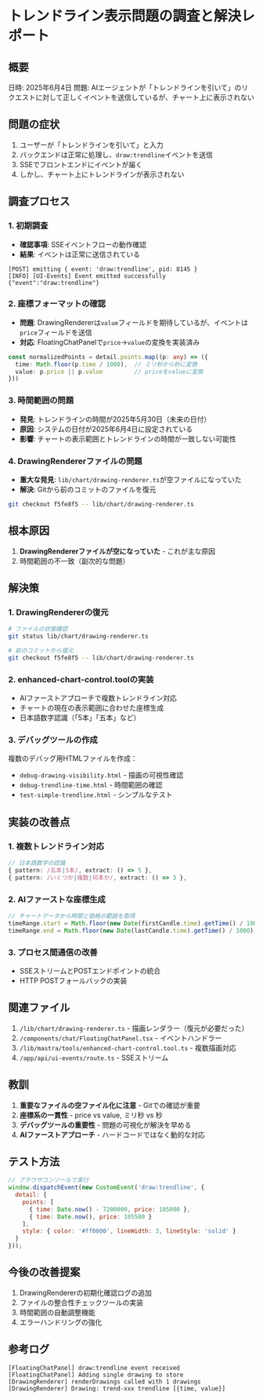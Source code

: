 # トレンドライン表示問題の調査と解決レポート

## 概要
日時: 2025年6月4日
問題: AIエージェントが「トレンドラインを引いて」のリクエストに対して正しくイベントを送信しているが、チャート上に表示されない

## 問題の症状
1. ユーザーが「トレンドラインを引いて」と入力
2. バックエンドは正常に処理し、`draw:trendline`イベントを送信
3. SSEでフロントエンドにイベントが届く
4. しかし、チャート上にトレンドラインが表示されない

## 調査プロセス

### 1. 初期調査
- **確認事項**: SSEイベントフローの動作確認
- **結果**: イベントは正常に送信されている
```
[POST] emitting { event: 'draw:trendline', pid: 8145 }
[INFO] [UI-Events] Event emitted successfully {"event":"draw:trendline"}
```

### 2. 座標フォーマットの確認
- **問題**: DrawingRendererは`value`フィールドを期待しているが、イベントは`price`フィールドを送信
- **対応**: FloatingChatPanelで`price`→`value`の変換を実装済み
```typescript
const normalizedPoints = detail.points.map((p: any) => ({
  time: Math.floor(p.time / 1000),  // ミリ秒から秒に変換
  value: p.price || p.value         // priceをvalueに変換
}))
```

### 3. 時間範囲の問題
- **発見**: トレンドラインの時間が2025年5月30日（未来の日付）
- **原因**: システムの日付が2025年6月4日に設定されている
- **影響**: チャートの表示範囲とトレンドラインの時間が一致しない可能性

### 4. DrawingRendererファイルの問題
- **重大な発見**: `lib/chart/drawing-renderer.ts`が空ファイルになっていた
- **解決**: Gitから前のコミットのファイルを復元
```bash
git checkout f5fe8f5 -- lib/chart/drawing-renderer.ts
```

## 根本原因
1. **DrawingRendererファイルが空になっていた** - これが主な原因
2. 時間範囲の不一致（副次的な問題）

## 解決策

### 1. DrawingRendererの復元
```bash
# ファイルの状態確認
git status lib/chart/drawing-renderer.ts

# 前のコミットから復元
git checkout f5fe8f5 -- lib/chart/drawing-renderer.ts
```

### 2. enhanced-chart-control.toolの実装
- AIファーストアプローチで複数トレンドライン対応
- チャートの現在の表示範囲に合わせた座標生成
- 日本語数字認識（「5本」「五本」など）

### 3. デバッグツールの作成
複数のデバッグ用HTMLファイルを作成：
- `debug-drawing-visibility.html` - 描画の可視性確認
- `debug-trendline-time.html` - 時間範囲の確認
- `test-simple-trendline.html` - シンプルなテスト

## 実装の改善点

### 1. 複数トレンドライン対応
```typescript
// 日本語数字の認識
{ pattern: /五本|5本/, extract: () => 5 },
{ pattern: /いくつか|複数|何本か/, extract: () => 3 },
```

### 2. AIファーストな座標生成
```typescript
// チャートデータから時間と価格の範囲を取得
timeRange.start = Math.floor(new Date(firstCandle.time).getTime() / 1000);
timeRange.end = Math.floor(new Date(lastCandle.time).getTime() / 1000);
```

### 3. プロセス間通信の改善
- SSEストリームとPOSTエンドポイントの統合
- HTTP POSTフォールバックの実装

## 関連ファイル
1. `/lib/chart/drawing-renderer.ts` - 描画レンダラー（復元が必要だった）
2. `/components/chat/FloatingChatPanel.tsx` - イベントハンドラー
3. `/lib/mastra/tools/enhanced-chart-control.tool.ts` - 複数描画対応
4. `/app/api/ui-events/route.ts` - SSEストリーム

## 教訓
1. **重要なファイルの空ファイル化に注意** - Gitでの確認が重要
2. **座標系の一貫性** - price vs value, ミリ秒 vs 秒
3. **デバッグツールの重要性** - 問題の可視化が解決を早める
4. **AIファーストアプローチ** - ハードコードではなく動的な対応

## テスト方法
```javascript
// ブラウザコンソールで実行
window.dispatchEvent(new CustomEvent('draw:trendline', {
  detail: {
    points: [
      { time: Date.now() - 7200000, price: 105000 },
      { time: Date.now(), price: 105500 }
    ],
    style: { color: '#ff0000', lineWidth: 3, lineStyle: 'solid' }
  }
}));
```

## 今後の改善提案
1. DrawingRendererの初期化確認ログの追加
2. ファイルの整合性チェックツールの実装
3. 時間範囲の自動調整機能
4. エラーハンドリングの強化

## 参考ログ
```
[FloatingChatPanel] draw:trendline event received
[FloatingChatPanel] Adding single drawing to store
[DrawingRenderer] renderDrawings called with 1 drawings
[DrawingRenderer] Drawing: trend-xxx trendline [{time, value}]
```